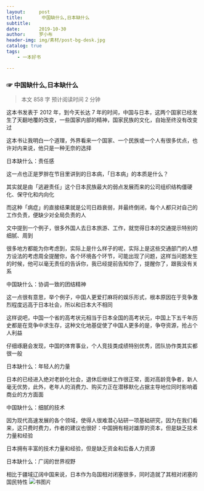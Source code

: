 ```yaml
---
layout:     post
title:       中国缺什么,日本缺什么
subtitle:   
date:       2019-10-30
author:     罗小布
header-img: img/素材/post-bg-desk.jpg
catalog: true
tags:
    - 一本好书

---
```




###  ☞ 中国缺什么,日本缺什么

> 本文 858 字 预计阅读时间 2 分钟

这本书发表于 2012 年，到今天长达 7 年的时间，中国与日本，这两个国家已经发生了天翻地覆的改变，一些国家内部的精神，国家民族的文化，自始至终没有改变过


这本书让我明白一个道理，外界看来一个国家、一个民族或一个人有很多优点，也许对内来说，他只是一种无奈的选择

日本缺什么：责任感

这一点也正是罗胖在节目里讲到的日本病，「日本病」的本质是什么？

其实就是由「逃避责任」这个日本民族最大的弱点发展而来的公司组织结构僵硬化、保守化和内向化

而这种「病症」的直接结果就是公司日趋衰弱，并最终倒闭，每个人都只对自己的工作负责，便缺少对全局负责的人


文中提到一个例子，很多外国人去日本旅游、工作，就觉得日本的交通提示特别的细腻、周到

很多地方都能为你考虑到，实际上是什么样子的呢，实际上是这些交通部门的人想方设法的考虑周全提醒你，各个环境各个环节，可能出现了问题，这样当问题发生的时候，他可以毫无责任的告诉你，我已经提前告知你了，提醒你了，跟我没有关系

中国缺什么：协调一致的团结精神

这一点很有意思，举个例子，中国人更爱打麻将的娱乐形式，根本原因在于竞争激烈程度远高于日本社会，所以和日本大不相同


这样说吧，中国一个省的高考状元相当于日本全国的高考状元，中国上下五千年历史都是在竞争中求生存，这种文化地基促使了中国人更多的是，争夺资源，抢占个人利益

仔细琢磨会发现，中国的体育事业，个人竞技类成绩特别优秀，团队协作类其实都很一般

日本缺什么：年轻人的力量

日本的已经进入绝对老龄化社会，退休后继续工作很正常，面对高龄竞争者，新人毫无优势，此外，老年人的消费力、购买力正在潜移默化占据主导地位同时影响着商业的方方面面

中国缺什么：细腻的技术

因为现代高速发展的各个领域，使得人很难潜心钻研一项基础研究，因为在我们看来，这只费时费力，作者的建议也很好：中国拥有相对雄厚的资本，但是缺乏技术力量和经验

日本拥有丰富的技术力量和经验，但是缺乏资金和后备人力资源

日本缺什么：广阔的世界视野

相比于疆域辽阔中国来说，日本作为岛国相对闭塞很多，同时造就了其相对闭塞的国民特性
![书图片](http://ww1.sinaimg.cn/large/85e24a06ly1g8gf29cvfcj20ci0bhdkl.jpg)







